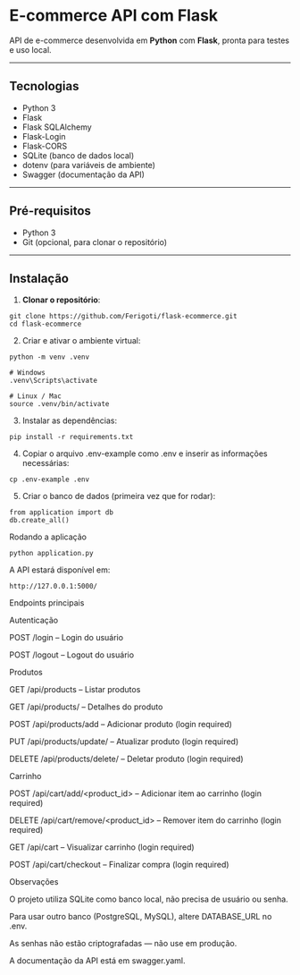 # E-commerce API com Flask

API de e-commerce desenvolvida em **Python** com **Flask**, pronta para testes e uso local.

---

## Tecnologias

- Python 3
- Flask
- Flask SQLAlchemy
- Flask-Login
- Flask-CORS
- SQLite (banco de dados local)
- dotenv (para variáveis de ambiente)
- Swagger (documentação da API)

---

## Pré-requisitos

- Python 3
- Git (opcional, para clonar o repositório)

---

## Instalação

1. **Clonar o repositório**:
```
git clone https://github.com/Ferigoti/flask-ecommerce.git
cd flask-ecommerce
```

2. Criar e ativar o ambiente virtual:
```
python -m venv .venv

# Windows
.venv\Scripts\activate

# Linux / Mac
source .venv/bin/activate
```

3. Instalar as dependências:
```
pip install -r requirements.txt
```

4. Copiar o arquivo .env-example como .env e inserir as informações necessárias:
```
cp .env-example .env

```

5. Criar o banco de dados (primeira vez que for rodar):
```
from application import db
db.create_all()
```

Rodando a aplicação
```
python application.py
```

A API estará disponível em:
```
http://127.0.0.1:5000/
```

Endpoints principais

Autenticação

POST /login – Login do usuário

POST /logout – Logout do usuário

Produtos

GET /api/products – Listar produtos

GET /api/products/<id> – Detalhes do produto

POST /api/products/add – Adicionar produto (login required)

PUT /api/products/update/<id> – Atualizar produto (login required)

DELETE /api/products/delete/<id> – Deletar produto (login required)

Carrinho

POST /api/cart/add/<product_id> – Adicionar item ao carrinho (login required)

DELETE /api/cart/remove/<product_id> – Remover item do carrinho (login required)

GET /api/cart – Visualizar carrinho (login required)

POST /api/cart/checkout – Finalizar compra (login required)

Observações

O projeto utiliza SQLite como banco local, não precisa de usuário ou senha.

Para usar outro banco (PostgreSQL, MySQL), altere DATABASE_URL no .env.

As senhas não estão criptografadas — não use em produção.

A documentação da API está em swagger.yaml.
